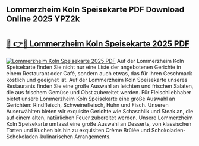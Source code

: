 ## Lommerzheim Koln Speisekarte PDF Download Online 2025 YPZ2k

# <h2><a href="http://gc5vxa.nevu.top/?p=Lommerzheim+Koln+Speisekarte">🔗 👉🔴 Lommerzheim Koln Speisekarte 2025 PDF</a></h2>

[![Lommerzheim Koln Speisekarte 2025 PDF](https://i.imgur.com/dBaPXMq.png)](http://gc5vxa.nevu.top/?p=Lommerzheim+Koln+Speisekarte)
Auf der Lommerzheim Koln Speisekarte finden Sie nicht nur eine Liste der angebotenen Gerichte in einem Restaurant oder Café, sondern auch etwas, das für Ihren Geschmack köstlich und geeignet ist. Auf der Lommerzheim Koln Speisekarte unseres Restaurants finden Sie eine große Auswahl an leichten und frischen Salaten, die aus frischem Gemüse und Obst zubereitet werden. Für Fleischliebhaber bietet unsere Lommerzheim Koln Speisekarte eine große Auswahl an Gerichten: Rindfleisch, Schweinefleisch, Huhn und Fisch. Unseren Auserwählten bieten wir exquisite Gerichte wie Schaschlik und Steak an, die auf einem alten, natürlichen Feuer zubereitet werden. Unsere Lommerzheim Koln Speisekarte umfasst eine große Auswahl an Desserts, von klassischen Torten und Kuchen bis hin zu exquisiten Crème Brûlée und Schokoladen-Schokoladen-kulinarischen Arrangements.
